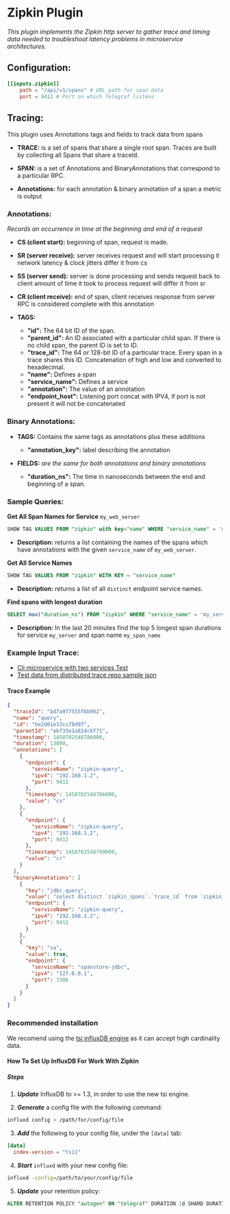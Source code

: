 # Zipkin Plugin

*This plugin implements the Zipkin http server to gather trace and timing data needed to troubleshoot latency problems in microservice architectures.*



## Configuration:
```toml
[[inputs.zipkin]]
    path = "/api/v1/spans" # URL path for span data
    port = 9411 # Port on which Telegraf listens
```

## Tracing:

This plugin uses Annotations tags and fields to track data from spans

- __TRACE:__ is a set of spans that share a single root span.
Traces are built by collecting all Spans that share a traceId.

- __SPAN:__ is a set of Annotations and BinaryAnnotations that correspond to a particular RPC.

- __Annotations:__ for each annotation & binary annotation of a span a metric is output


### Annotations:
*Records an occurrence in time at the beginning and end of a request*
  - __CS (client start):__ beginning of span, request is made.
  - __SR (server receive):__ server receives request and will start processing it
    network latency & clock jitters differ it from cs
  - __SS (server send):__ server is done processing and sends request back to client
    amount of time it took to process request will differ it from sr
  - __CR (client receive):__ end of span, client receives response from server
    RPC is considered complete with this annotation

- __TAGS:__
  * __"id":__               The 64 bit ID of the span.
  * __"parent_id":__        An ID associated with a particular child span.  If there is no child span, the parent ID is set to ID.
  * __"trace_id":__        The 64 or 128-bit ID of a particular trace. Every span in a trace shares this ID. Concatenation of high and low and converted to hexadecimal.
  * __"name":__             Defines a span
  * __"service_name":__     Defines a service
  * __"annotation":__       The value of an annotation
  * __"endpoint_host":__    Listening port concat with IPV4, if port is not present it will not be concatenated


### Binary Annotations:

- __TAGS:__ Contains the same tags as annotations plus these additions

  * __"annotation_key":__ label describing the annotation


- __FIELDS:__ *are the same for both annotations and binary annotations*

  * __"duration_ns":__ The time in nanoseconds between the end and beginning of a span.



### Sample Queries:

__Get All Span Names for Service__ `my_web_server`
```sql
SHOW TAG VALUES FROM "zipkin" with key="name" WHERE "service_name" = 'my_web_server'
```
  - __Description:__  returns a list containing the names of the spans which have annotations with the given `service_name` of `my_web_server`.

__Get All Service Names__
```sql
SHOW TAG VALUES FROM "zipkin" WITH KEY = "service_name"
```
  - __Description:__  returns a list of all `distinct` endpoint service names.

__Find spans with longest duration__
```sql
SELECT max("duration_ns") FROM "zipkin" WHERE "service_name" = 'my_service' AND "name" = 'my_span_name' AND time > now() - 20m GROUP BY "trace_id",time(30s) LIMIT 5
```
  - __Description:__  In the last 20 minutes find the top 5 longest span durations for service `my_server` and span name `my_span_name`



### Example Input Trace:

- [Cli microservice with two services Test](https://github.com/openzipkin/zipkin-go-opentracing/tree/master/examples/cli_with_2_services)
- [Test data from distributed trace repo sample json](https://github.com/mattkanwisher/distributedtrace/blob/master/testclient/sample.json)

#### Trace Example
```json
{
  "traceId": "bd7a977555f6b982",
  "name": "query",
  "id": "be2d01e33cc78d97",
  "parentId": "ebf33e1a81dc6f71",
  "timestamp": 1458702548786000,
  "duration": 13000,
  "annotations": [
    {
      "endpoint": {
        "serviceName": "zipkin-query",
        "ipv4": "192.168.1.2",
        "port": 9411
      },
      "timestamp": 1458702548786000,
      "value": "cs"
    },
    {
      "endpoint": {
        "serviceName": "zipkin-query",
        "ipv4": "192.168.1.2",
        "port": 9411
      },
      "timestamp": 1458702548799000,
      "value": "cr"
    }
  ],
  "binaryAnnotations": [
    {
      "key": "jdbc.query",
      "value": "select distinct `zipkin_spans`.`trace_id` from `zipkin_spans` join `zipkin_annotations` on (`zipkin_spans`.`trace_id` = `zipkin_annotations`.`trace_id` and `zipkin_spans`.`id` = `zipkin_annotations`.`span_id`) where (`zipkin_annotations`.`endpoint_service_name` = ? and `zipkin_spans`.`start_ts` between ? and ?) order by `zipkin_spans`.`start_ts` desc limit ?",
      "endpoint": {
        "serviceName": "zipkin-query",
        "ipv4": "192.168.1.2",
        "port": 9411
      }
    },
    {
      "key": "sa",
      "value": true,
      "endpoint": {
        "serviceName": "spanstore-jdbc",
        "ipv4": "127.0.0.1",
        "port": 3306
      }
    }
  ]
}
```

### Recommended installation

We recomend using the [tsi influxDB engine](https://www.influxdata.com/path-1-billion-time-series-influxdb-high-cardinality-indexing-ready-testing/) as it can accept high cardinality data.
#### How To Set Up InfluxDB For Work With Zipkin

  ##### Steps
  1. ___Update___ InfluxDB to >= 1.3, in order to use the new tsi engine.

  2. ___Generate___ a config file with the following command:
```sh
influxd config > /path/for/config/file
```
  3. ___Add___ the following to your config file, under the `[data]` tab:
```toml
[data]
  index-version = "tsi1"
```

  4. ___Start___ `influxd` with your new config file:
```sh
influxd -config=/path/to/your/config/file
```

  5. ___Update___ your retention policy:
```sql
ALTER RETENTION POLICY "autogen" ON "telegraf" DURATION 1d SHARD DURATION 30m
```

